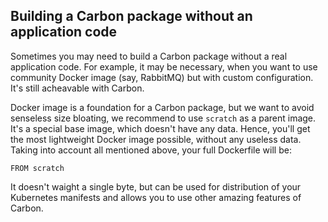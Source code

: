 ## Building a Carbon package without an application code
Sometimes you may need to build a Carbon package without a real application code. For example, it may be necessary, when you want to use community Docker image (say, RabbitMQ) but with custom configuration. It's still acheavable with Carbon.

Docker image is a foundation for a Carbon package, but we want to avoid senseless size bloating, we recommend to use `scratch` as a parent image. It's a special base image, which doesn't have any data. Hence, you'll get the most lightweight Docker image possible, without any useless data. Taking into account all mentioned above, your full Dockerfile will be:
```
FROM scratch
```
It doesn't waight a single byte, but can be used for distribution of your Kubernetes manifests and allows you to use other amazing features of Carbon.
